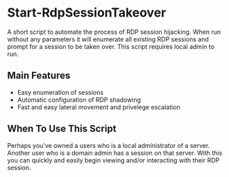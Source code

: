 # Start-RdpSessionTakeover
A short script to automate the process of RDP session hijacking.
When run without any parameters it will enumerate all existing RDP sessions and prompt for a session to be taken over.
This script requires local admin to run.

## Main Features
* Easy enumeration of sessions
* Automatic configuration of RDP shadowing
* Fast and easy lateral movement and privelege escalation 

## When To Use This Script
Perhaps you've owned a users who is a local administrator of a server. Another user who is a domain admin has a session on that server. With this you can quickly and easily begin viewing and/or interacting with their RDP session.